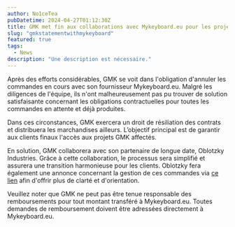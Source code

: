 ```yaml
---
author: No1ceTea
pubDatetime: 2024-04-27T01:12:30Z
title: GMK met fin aux collaborations avec Mykeyboard.eu pour les projets de keycaps
slug: "gmkstatementwithmykeyboard"
featured: true
tags:
  - News
description: "Une description est nécessaire."
---
```


Après des efforts considérables, GMK se voit dans l'obligation d'annuler les commandes en cours avec son fournisseur Mykeyboard.eu. Malgré les diligences de l'équipe, ils n'ont malheureusement pas pu trouver de solution satisfaisante concernant les obligations contractuelles pour toutes les commandes en attente et déjà produites.

Dans ces circonstances, GMK exercera un droit de résiliation des contrats et distribuera les marchandises ailleurs. L’objectif principal est de garantir aux clients finaux l'accès aux projets GMK affectés.

En solution, GMK collaborera avec son partenaire de longue date, Oblotzky Industries. Grâce à cette collaboration, le processus sera simplifié et assurera une transition harmonieuse pour les clients. Oblotzky fera également une annonce concernant la gestion de ces commandes via [ce lien](https://oblotzky.industries/pages/myleftovers) afin d'offrir plus de clarté et d'orientation.

Veuillez noter que GMK ne peut pas être tenue responsable des remboursements pour tout montant transféré à Mykeyboard.eu. Toutes demandes de remboursement doivent être adressées directement à Mykeyboard.eu.
